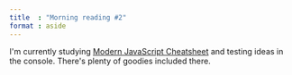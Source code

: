 ```yaml
---
title  : "Morning reading #2"
format : aside
---
```


I'm currently studying [Modern JavaScript Cheatsheet](https://mbeaudru.github.io/modern-js-cheatsheet/) and testing ideas in the console.  There's plenty of goodies included there.
